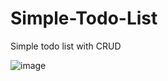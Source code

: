 # Simple-Todo-List
Simple todo list with CRUD

![image](https://user-images.githubusercontent.com/91056353/182355475-afc99f48-0410-46f2-aee8-b83e224c39b4.png)

